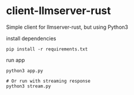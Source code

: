 # client-llmserver-rust
Simple client for llmserver-rust, but using Python3

install dependencies 
```
pip install -r requirements.txt
```

run app
```
python3 app.py

# Or run with streaming response
python3 stream.py
```